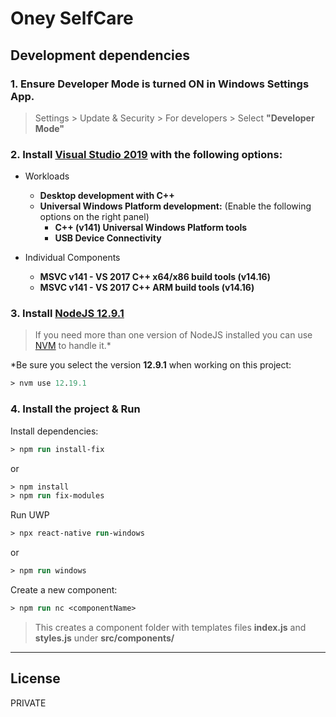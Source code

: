 # Oney SelfCare
## Development dependencies
### 1. Ensure Developer Mode is turned ON in Windows Settings App. 
> Settings > Update & Security > For developers > Select **"Developer Mode"**

### 2. Install [Visual Studio 2019][VS] with the following options:
- Workloads
    - **Desktop development with C++**
    - **Universal Windows Platform development:** 
        (Enable the following options on the right panel)
        - **C++ (v141) Universal Windows Platform tools**
        - **USB Device Connectivity**


- Individual Components
    -  **MSVC v141 - VS 2017 C++ x64/x86 build tools (v14.16)**
    -  **MSVC v141 - VS 2017 C++ ARM build tools (v14.16)**

### 3. Install [NodeJS 12.9.1][NODE]
> If you need more than one version of NodeJS installed you can use [NVM][NVM] to handle it.*

*Be sure you select the version **12.9.1** when working on this project:
```ps
> nvm use 12.19.1
```

### 4. Install the project & Run

Install dependencies:
```ps
> npm run install-fix
````
or
```ps
> npm install
> npm run fix-modules
````

Run UWP
```ps
> npx react-native run-windows
````
or
```ps
> npm run windows
````

Create a new component:
```ps
> npm run nc <componentName>
````
> This creates a component folder with templates files **index.js** and **styles.js** under **src/components/<componentName>**



-----


License
-----

PRIVATE



 [VS]: <https://visualstudio.microsoft.com>
 [NODE]: <https://nodejs.org/download/release/v12.9.1>
 [NVM]: <https://github.com/coreybutler/nvm-windows/releases>
